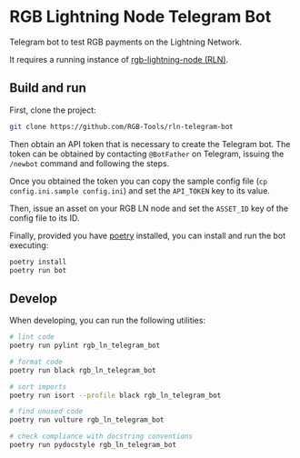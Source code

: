 # RGB Lightning Node Telegram Bot

Telegram bot to test RGB payments on the Lightning Network.

It requires a running instance of [rgb-lightning-node (RLN)].

## Build and run

First, clone the project:
```sh
git clone https://github.com/RGB-Tools/rln-telegram-bot
```

Then obtain an API token that is necessary to create the Telegram bot.
The token can be obtained by contacting `@BotFather` on Telegram, issuing
the `/newbot` command and following the steps.

Once you obtained the token you can copy the sample config file (`cp
config.ini.sample config.ini`) and set the `API_TOKEN` key to its value.

Then, issue an asset on your RGB LN node and set the `ASSET_ID` key of the
config file to its ID.

Finally, provided you have [poetry] installed, you can install and run the bot
executing:
```sh
poetry install
poetry run bot
```

## Develop

When developing, you can run the following utilities:
```sh
# lint code
poetry run pylint rgb_ln_telegram_bot

# format code
poetry run black rgb_ln_telegram_bot

# sort imports
poetry run isort --profile black rgb_ln_telegram_bot

# find unused code
poetry run vulture rgb_ln_telegram_bot

# check compliance with docstring conventions
poetry run pydocstyle rgb_ln_telegram_bot
```


[poetry]: https://python-poetry.org/docs/
[rgb-lightning-node (RLN)]: https://github.com/RGB-Tools/rgb-lightning-node
